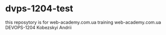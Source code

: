 # dvps-1204-test
this reposytory is for  web-academy.com.ua training
web-academy.com.ua DEVOPS-1204
Kobezskyi Andrii 
